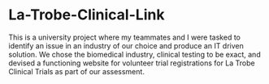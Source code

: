 # La-Trobe-Clinical-Link
This is a university project where my teammates and I were tasked to identify an issue in an industry of our choice and produce an IT driven solution. We chose the biomedical industry, clinical testing to be exact, and devised a functioning website for volunteer trial registrations for La Trobe Clinical Trials as part of our assessment.
